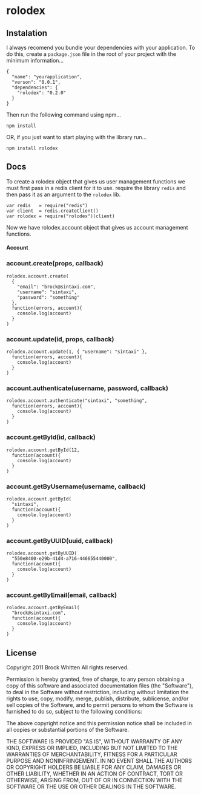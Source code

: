# rolodex 

## Instalation

I always recomend you bundle your dependencies with your application. To do
this, create a `package.json` file in the root of your project with the minimum
information...

    {
      "name": "yourapplication",
      "verson": "0.0.1",
      "dependencies": {
        "rolodex": "0.2.0"
      }
    }

Then run the following command using npm...

    npm install

OR, if you just want to start playing with the library run...

    npm install rolodex

## Docs

To create a rolodex object that gives us user management functions we must
first pass in a redis client for it to use. require the library `redis` and
then pass it as an argument to the `rolodex` lib. 

    var redis   = require("redis")
    var client  = redis.createClient()
    var rolodex = require("rolodex")(client)

Now we have rolodex.account object that gives us account management functions.

#### Account

### account.create(props, callback)

    rolodex.account.create(
      {
        "email": "brock@sintaxi.com",
        "username": "sintaxi",
        "password": "something"
      },
      function(errors, account){
        console.log(account)
      }
    )

### account.update(id, props, callback)

    rolodex.account.update(1, { "username": "sintaxi" },
      function(errors, account){
        console.log(account)
      }
    )

### account.authenticate(username, password, callback)

    rolodex.account.authenticate("sintaxi", "something",
      function(errors, account){
        console.log(account)
      }
    )

### account.getById(id, callback)

    rolodex.account.getById(12,
      function(account){
        console.log(account)
      }
    )

### account.getByUsername(username, callback)

    rolodex.account.getById(
      "sintaxi",
      function(account){
        console.log(account)
      }
    )

### account.getByUUID(uuid, callback)

    rolodex.account.getByUUID(
      "550e8400-e29b-41d4-a716-446655440000", 
      function(account){
        console.log(account)
      }
    )

### account.getByEmail(email, callback)

    rolodex.account.getByEmail(
      "brock@sintaxi.com", 
      function(account){
        console.log(account)
      }
    )

## License

Copyright 2011 Brock Whitten
All rights reserved.

Permission is hereby granted, free of charge, to any person
obtaining a copy of this software and associated documentation
files (the "Software"), to deal in the Software without
restriction, including without limitation the rights to use,
copy, modify, merge, publish, distribute, sublicense, and/or sell
copies of the Software, and to permit persons to whom the
Software is furnished to do so, subject to the following
conditions:

The above copyright notice and this permission notice shall be
included in all copies or substantial portions of the Software.

THE SOFTWARE IS PROVIDED "AS IS", WITHOUT WARRANTY OF ANY KIND,
EXPRESS OR IMPLIED, INCLUDING BUT NOT LIMITED TO THE WARRANTIES
OF MERCHANTABILITY, FITNESS FOR A PARTICULAR PURPOSE AND
NONINFRINGEMENT. IN NO EVENT SHALL THE AUTHORS OR COPYRIGHT
HOLDERS BE LIABLE FOR ANY CLAIM, DAMAGES OR OTHER LIABILITY,
WHETHER IN AN ACTION OF CONTRACT, TORT OR OTHERWISE, ARISING
FROM, OUT OF OR IN CONNECTION WITH THE SOFTWARE OR THE USE OR
OTHER DEALINGS IN THE SOFTWARE.

